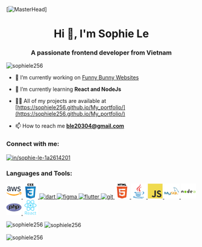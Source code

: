 [![MasterHead](https://www.google.com/url?sa=i&url=https%3A%2F%2Fwww.vectorstock.com%2Froyalty-free-vector%2Ffront-end-development-banner-concept-vector-8955789&psig=AOvVaw0KeGAp8gfOxgYbC2JbUcne&ust=1695871359139000&source=images&cd=vfe&opi=89978449&ved=0CA8QjRxqFwoTCLDnoqHryYEDFQAAAAAdAAAAABAl)]
<h1 align="center">Hi 👋, I'm Sophie Le</h1>
<h3 align="center">A passionate frontend developer from Vietnam</h3>


<p align="left"> <img src="https://komarev.com/ghpvc/?username=sophiele256&label=Profile%20views&color=0e75b6&style=flat" alt="sophiele256" /> </p>

- 🔭 I’m currently working on [Funny Bunny Websites](http://3.137.123.138/)

- 🌱 I’m currently learning **React and NodeJs**

- 👨‍💻 All of my projects are available at [https://sophiele256.github.io/My_portfolio/](https://sophiele256.github.io/My_portfolio/)

- 📫 How to reach me **ble20304@gmail.com**

<h3 align="left">Connect with me:</h3>
<p align="left">
<a href="https://linkedin.com/in/in/sophie-le-1a2614201" target="blank"><img align="center" src="https://raw.githubusercontent.com/rahuldkjain/github-profile-readme-generator/master/src/images/icons/Social/linked-in-alt.svg" alt="in/sophie-le-1a2614201" height="30" width="40" /></a>
</p>

<h3 align="left">Languages and Tools:</h3>
<p align="left"> <a href="https://aws.amazon.com" target="_blank" rel="noreferrer"> <img src="https://raw.githubusercontent.com/devicons/devicon/master/icons/amazonwebservices/amazonwebservices-original-wordmark.svg" alt="aws" width="40" height="40"/> </a> <a href="https://www.w3schools.com/css/" target="_blank" rel="noreferrer"> <img src="https://raw.githubusercontent.com/devicons/devicon/master/icons/css3/css3-original-wordmark.svg" alt="css3" width="40" height="40"/> </a> <a href="https://dart.dev" target="_blank" rel="noreferrer"> <img src="https://www.vectorlogo.zone/logos/dartlang/dartlang-icon.svg" alt="dart" width="40" height="40"/> </a> <a href="https://www.figma.com/" target="_blank" rel="noreferrer"> <img src="https://www.vectorlogo.zone/logos/figma/figma-icon.svg" alt="figma" width="40" height="40"/> </a> <a href="https://flutter.dev" target="_blank" rel="noreferrer"> <img src="https://www.vectorlogo.zone/logos/flutterio/flutterio-icon.svg" alt="flutter" width="40" height="40"/> </a> <a href="https://git-scm.com/" target="_blank" rel="noreferrer"> <img src="https://www.vectorlogo.zone/logos/git-scm/git-scm-icon.svg" alt="git" width="40" height="40"/> </a> <a href="https://www.w3.org/html/" target="_blank" rel="noreferrer"> <img src="https://raw.githubusercontent.com/devicons/devicon/master/icons/html5/html5-original-wordmark.svg" alt="html5" width="40" height="40"/> </a> <a href="https://www.java.com" target="_blank" rel="noreferrer"> <img src="https://raw.githubusercontent.com/devicons/devicon/master/icons/java/java-original.svg" alt="java" width="40" height="40"/> </a> <a href="https://developer.mozilla.org/en-US/docs/Web/JavaScript" target="_blank" rel="noreferrer"> <img src="https://raw.githubusercontent.com/devicons/devicon/master/icons/javascript/javascript-original.svg" alt="javascript" width="40" height="40"/> </a> <a href="https://www.mysql.com/" target="_blank" rel="noreferrer"> <img src="https://raw.githubusercontent.com/devicons/devicon/master/icons/mysql/mysql-original-wordmark.svg" alt="mysql" width="40" height="40"/> </a> <a href="https://nodejs.org" target="_blank" rel="noreferrer"> <img src="https://raw.githubusercontent.com/devicons/devicon/master/icons/nodejs/nodejs-original-wordmark.svg" alt="nodejs" width="40" height="40"/> </a> <a href="https://www.php.net" target="_blank" rel="noreferrer"> <img src="https://raw.githubusercontent.com/devicons/devicon/master/icons/php/php-original.svg" alt="php" width="40" height="40"/> </a> <a href="https://reactjs.org/" target="_blank" rel="noreferrer"> <img src="https://raw.githubusercontent.com/devicons/devicon/master/icons/react/react-original-wordmark.svg" alt="react" width="40" height="40"/> </a> </p>

<p><img align="left" src="https://github-readme-stats.vercel.app/api/top-langs?username=sophiele256&show_icons=true&locale=en&layout=compact" alt="sophiele256" /></p>

<p>&nbsp;<img align="center" src="https://github-readme-stats.vercel.app/api?username=sophiele256&show_icons=true&locale=en" alt="sophiele256" /></p>

<p><img align="center" src="https://github-readme-streak-stats.herokuapp.com/?user=sophiele256&" alt="sophiele256" /></p>

